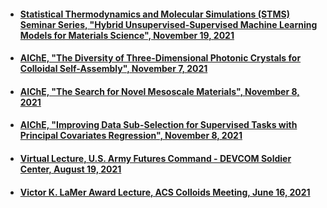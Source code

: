 * #### <a href="{{ site.baseurl }}assets/slides/2021-11-19_STMS.pdf" target="_blank">Statistical Thermodynamics and Molecular Simulations (STMS) Seminar Series, "Hybrid Unsupervised-Supervised Machine Learning Models for Materials Science", November 19, 2021</a>
* #### <a href="{{ site.baseurl }}/assets/slides/2021-11-07_AIChE_35i.pdf" target="_blank">AIChE, "The Diversity of Three-Dimensional Photonic Crystals for Colloidal Self-Assembly", November 7, 2021</a>
* #### <a href="{{ site.baseurl }}/assets/slides/2021-11-08_AIChE_127b.pdf" target="_blank">AIChE, "The Search for Novel Mesoscale Materials", November 8, 2021</a>
* #### <a href="{{ site.baseurl }}/assets/slides/2021-11-08_AIChE_203e.pdf" target="_blank">AIChE, "Improving Data Sub-Selection for Supervised Tasks with Principal Covariates Regression", November 8, 2021</a>
* #### <a href="{{ site.baseurl }}/assets/slides/2021-08-19-USArmy.pdf" target="_blank">Virtual Lecture, U.S. Army Futures Command - DEVCOM Soldier Center, August 19, 2021</a>
* #### <a href="{{ site.baseurl }}/assets/slides/2021-06-16_ACS_Colloids.pdf" target="_blank">Victor K. LaMer Award Lecture, ACS Colloids Meeting, June 16, 2021</a>
